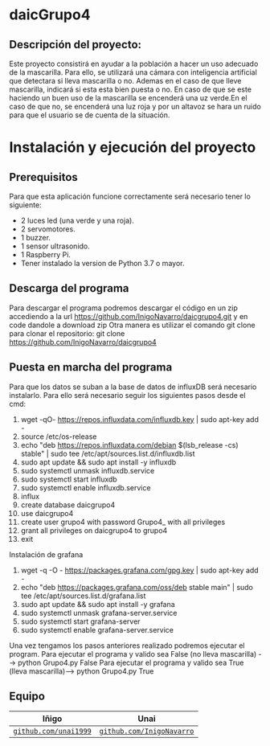 # daicGrupo4

## Descripción del proyecto:

Este proyecto consistirá en ayudar a la población a hacer un uso adecuado de la mascarilla. Para ello, se utilizará una cámara con inteligencia artificial que detectara si lleva mascarilla o no. Ademas en el caso de que lleve mascarilla, indicará si esta esta bien puesta o no. En caso de que se este haciendo un buen uso de la mascarilla se encenderá una uz verde.En el caso de que no, se encenderá una luz roja y por un altavoz se hara un ruido para que el usuario se de cuenta de la situación.

# Instalación y ejecución del proyecto

## Prerequisitos

Para que esta aplicación funcione correctamente será necesario tener lo siguiente: 
- 2 luces led (una verde y una roja).
- 2 servomotores.
- 1 buzzer.
- 1 sensor ultrasonido.
- 1 Raspberry Pi.
- Tener instalado la version de Python 3.7 o mayor.

## Descarga del programa

Para descargar el programa podremos descargar el código en un zip accediendo a la url https://github.com/InigoNavarro/daicgrupo4.git y en code dandole a download zip
Otra manera es utilizar el comando git clone para clonar el repositorio: git clone https://github.com/InigoNavarro/daicgrupo4

## Puesta en marcha del programa 
Para que los datos se suban a la base de datos de influxDB será necesario instalarlo. Para ello será necesario seguir los siguientes pasos desde el cmd:
1. wget -qO- https://repos.influxdata.com/influxdb.key | sudo apt-key add -
2. source /etc/os-release
3. echo "deb https://repos.influxdata.com/debian $(lsb_release -cs) stable" | sudo tee /etc/apt/sources.list.d/influxdb.list
4. sudo apt update && sudo apt install -y influxdb
5. sudo systemctl unmask influxdb.service
6. sudo systemctl start influxdb
7. sudo systemctl enable influxdb.service
8. influx
9. create database daicgrupo4
10. use daicgrupo4
11. create user grupo4 with password Grupo4_ with all privileges
12. grant all privileges on daicgrupo4 to grupo4
13. exit

Instalación de grafana
1. wget -q -O - https://packages.grafana.com/gpg.key | sudo apt-key add -
2. echo "deb https://packages.grafana.com/oss/deb stable main" | sudo tee /etc/apt/sources.list.d/grafana.list
3. sudo apt update && sudo apt install -y grafana
4. sudo systemctl unmask grafana-server.service
5. sudo systemctl start grafana-server
6. sudo systemctl enable grafana-server.service

Una vez tengamos los pasos anteriores realizado podremos ejecutar el program.
Para ejecutar el programa y valido sea False (no lleva mascarilla) -->  python Grupo4.py False 
Para ejecutar el programa y valido sea True (lleva mascarilla)-->  python Grupo4.py True

## Equipo

| **Iñigo** | **Unai** |
| :---: |:---:|
<a href="http://github.com/unai1999" target="_blank">`github.com/unai1999`</a> | <a href="https://github.com/InigoNavarro" target="_blank">`github.com/InigoNavarro`</a> 
